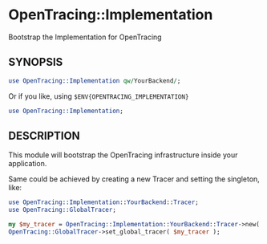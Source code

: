 # OpenTracing::Implementation

Bootstrap the Implementation for OpenTracing

## SYNOPSIS

```perl
use OpenTracing::Implementation qw/YourBackend/;
```

Or if you like, using `$ENV{OPENTRACING_IMPLEMENTATION}`

```perl
use OpenTracing::Implementation;
```

## DESCRIPTION

This module will bootstrap the OpenTracing infrastructure inside your
application.

Same could be achieved by creating a new Tracer and setting the singleton, like:

```perl
use OpenTracing::Implementation::YourBackend::Tracer;
use OpenTracing::GlobalTracer;

my $my_tracer = OpenTracing::Implementation::YourBackend::Tracer->new( );
OpenTracing::GlobalTracer->set_global_tracer( $my_tracer );
```

